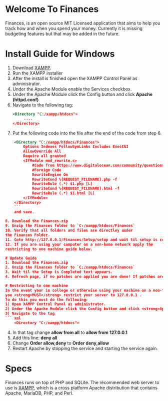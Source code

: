 # Welcome To Finances

Finances, is an open source MIT Licensed application that 
aims to help you track how and when you spend your money.
Currently it is missing budgeting features but that may be added
in the future.  

# Install Guide for Windows
1. Download [XAMPP](https://www.apachefriends.org/index.html).
2. Run the XAMPP installer
3. After the install is finished open the XAMPP Control Panel as administrator.
4. Under the Apache Module enable the Services checkbox.
5. Under the Apache Module click the Config button and click <strong>Apache (httpd.conf)</strong>
6. Navigate to the following tag:
   ``` xml
   <Directory "C:/xampp/htdocs">
		....
   </Directory>
   ```
7. Put the following code into the file after the end of the code from step 6.
``` xml
	<Directory "C:/xampp/htdocs/Finances">
		Options Indexes FollowSymLinks Includes ExecCGI
		AllowOverride All
		Require all granted
		<IfModule mod_rewrite.c>
			#Code from https://www.digitalocean.com/community/questions/apache-remove-php-and-html-file-extensions-using-mod_rewrite-in-httpd-conf
			#Foreign Code
			RewriteEngine On
			RewriteCond %{REQUEST_FILENAME}.php -f
			RewriteRule (.*) $1.php [L]
			RewriteCond %{REQUEST_FILENAME}.html -f
			RewriteRule (.*) $1.html [L]
		</IfModule>
	</Directory>
	```
	and save.
	
8. Download the Finances.zip
9. Unzip the Finances folder to `C:/xampp/htdocs/Finances`
10. Verify that all folders and files are directley under
the Finances Folder. 
11. Goto http://127.0.0.1/Finances/Setup/setup and wait til setup is complete.
12. If you are using your computer on a non-home network apply the 
restricting to one machine guide below.

# Update Guide
1. Download the Finances.zip
2. Unzip the Finances folder to `C:/xampp/htdocs/Finances`
3. Wait til the Setup is Completed text appears.
4. Refresh page, if no patches are applied you are done! If patches are applied repeat step 3 and 4 til no more patches are applied.

# Restricting to one machine
In the event your in college or otherwise using your machine on a non-trusted network
you <strong>MUST</strong> restrict your server to 127.0.0.1 .
To do this you must do the following:
1) Open XAMPP Control Panel as administrator.
2) Under the Apache Module click the Config button and click <strong>Apache (httpd.conf)</strong>
3) Navigate to the tag 
``` xml 
	<Directory "C:/xampp/htdocs">
```
4) In that tag change <strong>allow from all</strong> to <strong>allow from 127.0.0.1</strong>
5) Add this line: <strong>deny all</strong>
6) Change <strong>Order allow,deny </strong> to <strong>Order deny,allow</strong>
7) Restart Apache by stopping the service and starting the service again. 

# Specs
Finances runs on top of PHP and SQLite. 
The recommended web server to use is [XAMPP](https://www.apachefriends.org/index.html), which is a 
cross platform Apache distribution that contains 
Apache, MariaDB, PHP, and Perl.